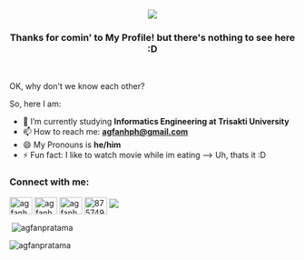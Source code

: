 <h1 align="center">
    <img src ="https://readme-typing-svg.herokuapp.com/?font=Righteous&size=35&center=true&vCenter=true&width=500&height=70&duration=5000&lines=Hello+There!+👋;+I'm+Agfan+Herru+Pratama!;" />
</h1>

<h3 align="center">Thanks for comin' to My Profile! but there's nothing to see here :D</h3>

</br>

OK, why don't we know each other?

So, here I am:

- 🏫 I’m currently studying **Informatics Engineering at Trisakti University**
- 📫 How to reach me: **agfanhph@gmail.com**
- 😄 My Pronouns is **he/him**
- ⚡ Fun fact: I like to watch movie while im eating
--> Uh, thats it :D

<h3 align="left">Connect with me:</h3>
<p align="left">
<a href="https://linkedin.com/in/agfanherrupratama" target="blank"><img align="center" src="https://raw.githubusercontent.com/rahuldkjain/github-profile-readme-generator/master/src/images/icons/Social/linked-in-alt.svg" alt="agfanherrupratama" height="30" width="40" /></a>
<a href="https://instagram.com/agfanhendarsin" target="blank"><img align="center" src="https://raw.githubusercontent.com/rahuldkjain/github-profile-readme-generator/master/src/images/icons/Social/instagram.svg" alt="agfanhendarsin" height="30" width="40" /></a>
<a href="https://www.youtube.com/c/agfanhph" target="blank"><img align="center" src="https://raw.githubusercontent.com/rahuldkjain/github-profile-readme-generator/master/src/images/icons/Social/youtube.svg" alt="agfanhph" height="30" width="40" /></a>
<a href="https://discord.gg/875749002719662121" target="blank"><img align="center" src="https://raw.githubusercontent.com/rahuldkjain/github-profile-readme-generator/master/src/images/icons/Social/discord.svg" alt="875749002719662121" height="30" width="40" /></a>
<a href="https://open.spotify.com/user/31filxk3gdogoqj2fg6fid567c6u?si=52f064ab1bac46d7" target="blank">
        <img src="https://www.vectorlogo.zone/logos/spotify/spotify-ar21.svg" target="blank" /></a>
</p>

<p>&nbsp;<img align="center" src="https://github-readme-stats.vercel.app/api?username=agfanpratama&show_icons=true&locale=en" alt="agfanpratama" /></p>

<p><img align="center" src="https://github-readme-streak-stats.herokuapp.com/?user=agfanpratama&" alt="agfanpratama" /></p>
